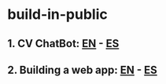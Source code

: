# build-in-public

## 1. CV ChatBot: [EN](./en/cv-chatbot.md) - [ES](./es/cv-chatbot.md)
## 2. Building a web app: [EN](./en/first-web-app.md) - [ES](./es/primera-web-app.md)
